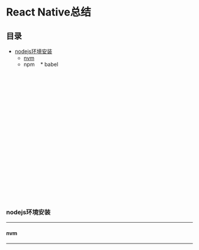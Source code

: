 React Native总结
==

## 目录<br/>
* [nodejs环境安装](#nodejs环境安装)
    * [nvm](#nvm)
    * npm
    * babel
   
<br/>
<br/>
<br/>
<br/>
<br/>
<br/>
<br/>
<br/>
<br/>
<br/>
<br/>
<br/>
<br/>
<br/>
<br/>
<br/>
<br/>
<br/>
<br/><br/>

### nodejs环境安装
----------------------------------------------------



#### nvm
----------------------------------------------------
